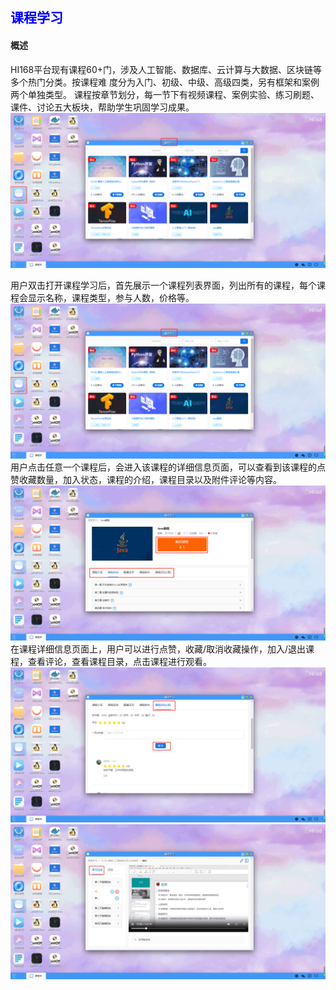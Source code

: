 ## <font color='blue'>课程学习</font>
#### 概述
HI168平台现有课程60+门，涉及人工智能、数据库、云计算与大数据、区块链等多个热门分类。按课程难
度分为入门、初级、中级、高级四类，另有框架和案例两个单独类型。
课程按章节划分，每一节下有视频课程、案例实验、练习刷题、课件、讨论五大板块，帮助学生巩固学习成果。
![img.png](help_picture/course01.png)

用户双击打开课程学习后，首先展示一个课程列表界面，列出所有的课程，每个课程会显示名称，课程类型，参与人数，价格等。
![img.png](help_picture/course01.png)
用户点击任意一个课程后，会进入该课程的详细信息页面，可以查看到该课程的点赞收藏数量，加入状态，课程的介绍，课程目录以及附件评论等内容。
![img.png](help_picture/course02.png)
在课程详细信息页面上，用户可以进行点赞，收藏/取消收藏操作，加入/退出课程，查看评论，查看课程目录，点击课程进行观看。
![img.png](help_picture/course03.png)
![img.png](help_picture/course04.png)
